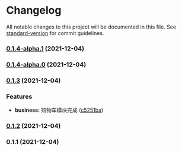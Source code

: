 # Changelog

All notable changes to this project will be documented in this file. See [standard-version](https://github.com/conventional-changelog/standard-version) for commit guidelines.

### [0.1.4-alpha.1](https://github.com/lumengxin/react-ts-ds/compare/v0.1.4-alpha.0...v0.1.4-alpha.1) (2021-12-04)

### [0.1.4-alpha.0](https://github.com/lumengxin/react-ts-ds/compare/v0.1.3...v0.1.4-alpha.0) (2021-12-04)

### [0.1.3](https://github.com/lumengxin/react-ts-ds/compare/v0.1.2...v0.1.3) (2021-12-04)

### Features

- **business:** 购物车模块完成 ([c5251ba](https://github.com/lumengxin/react-ts-ds/commit/c5251ba97728a8897db0f4277bcd5a4b47fd8b6f))

### [0.1.2](https://github.com/lumengxin/react-ts-ds/compare/v0.1.1...v0.1.2) (2021-12-04)

### 0.1.1 (2021-12-04)
